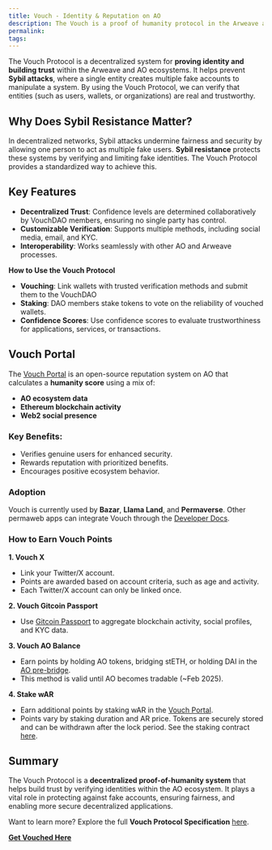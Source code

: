 ```yaml
---
title: Vouch - Identity & Reputation on AO
description: The Vouch is a proof of humanity protocol in the Arweave and AO ecosystem.
permalink: 
tags:
---
```


The Vouch Protocol is a decentralized system for **proving identity and building trust** within the Arweave and AO ecosystems. It helps prevent **Sybil attacks**, where a single entity creates multiple fake accounts to manipulate a system. By using the Vouch Protocol, we can verify that entities (such as users, wallets, or organizations) are real and trustworthy.

## Why Does Sybil Resistance Matter?

In decentralized networks, Sybil attacks undermine fairness and security by allowing one person to act as multiple fake users. **Sybil resistance** protects these systems by verifying and limiting fake identities. The Vouch Protocol provides a standardized way to achieve this.

## Key Features

- **Decentralized Trust**: Confidence levels are determined collaboratively by VouchDAO members, ensuring no single party has control.
- **Customizable Verification**: Supports multiple methods, including social media, email, and KYC.
- **Interoperability**: Works seamlessly with other AO and Arweave processes.

**How to Use the Vouch Protocol**

- **Vouching**: Link wallets with trusted verification methods and submit them to the VouchDAO
- **Staking**: DAO members stake tokens to vote on the reliability of vouched wallets.
- **Confidence Scores**: Use confidence scores to evaluate trustworthiness for applications, services, or transactions.

## Vouch Portal

The [Vouch Portal](https://vouch-portal.arweave.net/#/) is an open-source reputation system on AO that calculates a **humanity score** using a mix of:

- **AO ecosystem data**
- **Ethereum blockchain activity**
- **Web2 social presence**

### Key Benefits:

- Verifies genuine users for enhanced security.
- Rewards reputation with prioritized benefits.
- Encourages positive ecosystem behavior.

### Adoption

Vouch is currently used by **Bazar**, **Llama Land**, and **Permaverse**. Other permaweb apps can integrate Vouch through the [Developer Docs](https://vouch-portal.arweave.net/#/developers).

### How to Earn Vouch Points

**1. Vouch X**

- Link your Twitter/X account.
- Points are awarded based on account criteria, such as age and activity.
- Each Twitter/X account can only be linked once.

**2. Vouch Gitcoin Passport**

- Use [Gitcoin Passport](https://app.passport.xyz/) to aggregate blockchain activity, social profiles, and KYC data.

**3. Vouch AO Balance**

- Earn points by holding AO tokens, bridging stETH, or holding DAI in the [AO pre-bridge](https://ao.arweave.net/#/mint).
- This method is valid until AO becomes tradable (~Feb 2025).

**4. Stake wAR**

- Earn additional points by staking wAR in the [Vouch Portal](https://vouch-portal.arweave.net/#/).
- Points vary by staking duration and AR price. Tokens are securely stored and can be withdrawn after the lock period. See the staking contract [here](https://www.ao.link/#/entity/zYBcGWB4KJeB4pc04XiNOKrD0DQBPelvNBbfDnqiunQ).

## Summary

The Vouch Protocol is a **decentralized proof-of-humanity system** that helps build trust by verifying identities within the AO ecosystem. It plays a vital role in protecting against fake accounts, ensuring fairness, and enabling more secure decentralized applications.

Want to learn more? Explore the full **Vouch Protocol Specification** [here](https://hackmd.io/@ao-docs/r13cgYWlC).

**[Get Vouched Here](https://vouch-portal.arweave.net/#/)**
